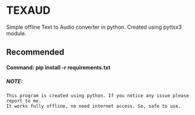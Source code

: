 # TEXAUD
Simple offline Text to Audio converter in python. Created using pyttsx3 module.

## Recommended

#### Command:  **pip install -r requirements.txt**

##### NOTE:

    This program is created using python. If you notice any issue please report to me.
    It works fully offline, no need internet access. So, safe to use.
